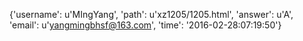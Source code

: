 {'username': u'MIngYang', 'path': u'xz1205/1205.html', 'answer': u'A', 'email': u'yangmingbhsf@163.com', 'time': '2016-02-28:07:19:50'}